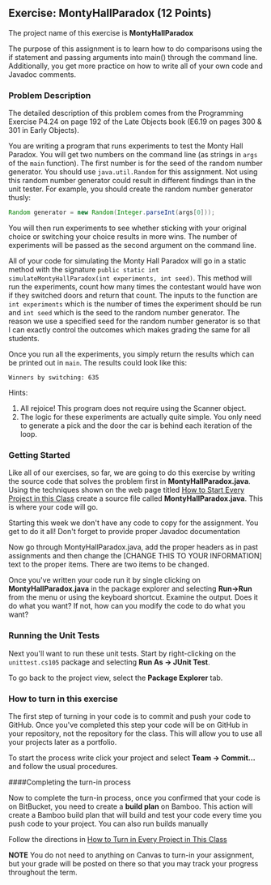 ## Exercise: MontyHallParadox (12 Points)

The project name of this exercise is **MontyHallParadox** 

The purpose of this assignment is to learn how to do comparisons using the if statement and passing arguments into main() through the command line. Additionally, you get more practice on how to write all of your own code and Javadoc comments.

### Problem Description

The detailed description of this problem comes from the Programming Exercise P4.24 on page 192 of the Late Objects book (E6.19 on pages 300 & 301 in Early Objects).

You are writing a program that runs experiments to test the Monty Hall Paradox. You will get two numbers on the command line (as strings in `args` of the `main` function). The first number is for the seed of the random number generator. You should use `java.util.Random` for this assignment. Not using this random number generator could result in different findings than in the unit tester. For example, you should create the random number generator thusly:

```java
Random generator = new Random(Integer.parseInt(args[0]));
```

You will then run experiments to see whether sticking with your original choice or switching your choice results in more wins. The number of experiments will be passed as the second argument on the command line.

All of your code for simulating the Monty Hall Paradox will go in a static method with the signature `public static int simulateMontyHallParadox(int experiments, int seed)`. This method will run the experiments, count how many times the contestant would have won if they switched doors and return that count. The inputs to the function are `int experiments` which is the number of times the experiment should be run and `int seed` which is the seed to the random number generator. The reason we use a specified seed for the random number generator is so that I can exactly control the outcomes which makes grading the same for all students.

Once you run all the experiments, you simply return the results which can be printed out in `main`. The results could look like this:

```
Winners by switching: 635
```

Hints:

1. All rejoice! This program does not require using the Scanner object.
2. The logic for these experiments are actually quite simple. You only need to generate a pick and the door the car is behind each iteration of the loop.

### Getting Started

Like all of our exercises, so far, we are going to do this exercise by writing the source code that solves the problem first in **MontyHallParadox.java**. Using the techniques shown on the web page titled [How to Start Every Project in this Class](http://209.129.49.15:7990/projects/CS105/repos/allan.knight/browse/HowToStartEveryProject.md) create a source file called **MontyHallParadox.java**. This is where your code will go. 

Starting this week we don't have any code to copy for the assignment. You get to do it all! Don't forget to provide proper Javadoc documentation

Now go through MontyHallParadox.java, add the proper headers as in past assignments and then change the [CHANGE THIS TO YOUR INFORMATION] text to the proper items. There are two items to be changed.

Once you've written your code run it by single clicking on **MontyHallParadox.java** in the package explorer and selecting **Run->Run** from the menu or using the keyboard shortcut. Examine the output. Does it do what you want? If not, how can you modify the code to do what you want?

### Running the Unit Tests

Next you'll want to run these unit tests. Start by right-clicking on the `unittest.cs105` package and selecting **Run As -> JUnit Test**. 

To go back to the project view, select the **Package Explorer** tab.

### How to turn in this exercise

The first step of turning in your code is to commit and push your code to GitHub. Once you've completed this step your code will be on GitHub in your repository, not the repository for the class. This will allow you to use all your projects later as a portfolio.

To start the process write click your project and select **Team -> Commit...** and follow the usual procedures.

####Completing the turn-in process

Now to complete the turn-in process, once you confirmed that your code is on BitBucket, you need to create a **build plan** on Bamboo. This action will create a Bamboo build plan that will build and test your code every time you push code to your project. You can also run builds manually

Follow the directions in [How to Turn in Every Project in This Class](http://209.129.49.15:7990/projects/CS105/repos/allan.knight/browse/HowToTurnInEveryProjectInThisClass.md)

**NOTE** You do not need to anything on Canvas to turn-in your assignment, but your grade will be posted on there so that you may track your progress throughout the term.